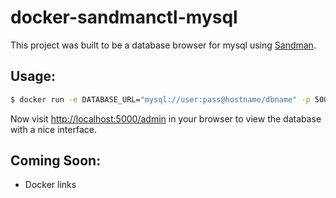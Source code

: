 docker-sandmanctl-mysql
=======================

This project was built to be a database browser for mysql
using [Sandman](https://sandman.readthedocs.org/en/latest/).

Usage:
------

```bash
$ docker run -e DATABASE_URL="mysql://user:pass@hostname/dbname" -p 5000:5000 -t sherzberg/sandmanctl-mysql
```

Now visit [http://localhost:5000/admin](http://localhost:5000/admin) in your
browser to view the database with a nice interface.

Coming Soon:
------------

* Docker links
